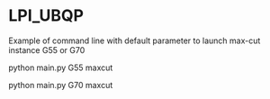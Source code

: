 # LPI_UBQP

Example of command line with default parameter to launch max-cut instance G55 or G70

python main.py G55 maxcut

python main.py G70 maxcut
